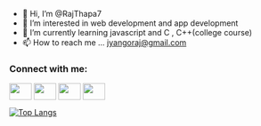 - 👋 Hi, I’m @RajThapa7
- 👀 I’m interested in web development and app development
- 🌱 I’m currently learning javascript and C , C++(college course)
- 📫 How to reach me ... jyangoraj@gmail.com


<h3 align="left">Connect with me:</h3>
<p align="left">
<a href="your link" target="blank"><img align="center" src="https://cdn.jsdelivr.net/npm/simple-icons@3.0.1/icons/twitter.svg" alt="" height="30" width="40" /></a>
<a href="your link" target="blank"><img align="center" src="https://cdn.jsdelivr.net/npm/simple-icons@3.0.1/icons/linkedin.svg" alt="" height="30" width="40" /></a>
<a href="your link" target="blank"><img align="center" src="https://cdn.jsdelivr.net/npm/simple-icons@3.0.1/icons/instagram.svg" alt="" height="30" width="40" /></a>
<a href="your link" target="blank"><img align="center" src="https://cdn.jsdelivr.net/npm/simple-icons@3.0.1/icons/youtube.svg" alt="" height="30" width="40" /></a>
</p>

<!---top language --->
[![Top Langs](https://github-readme-stats.vercel.app/api/top-langs/?username=RajThapa7&layout=compact)](https://github.com/anuraghazra/github-readme-stats)

<!---
RajThapa7/RajThapa7 is a ✨ special ✨ repository because its `README.md` (this file) appears on your GitHub profile.
You can click the Preview link to take a look at your changes.
--->
